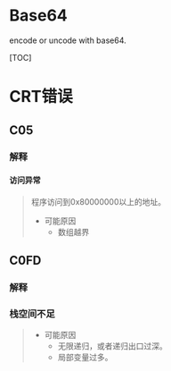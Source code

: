 # Base64
encode or uncode with base64.

[TOC]

#  CRT错误

##  C05

###  解释

####  访问异常

>   程序访问到0x80000000以上的地址。
>
>   -   可能原因
>       -   数组越界

##  C0FD

###  解释

###  栈空间不足

>   -   可能原因
>       -   无限递归，或者递归出口过深。
>       -   局部变量过多。
